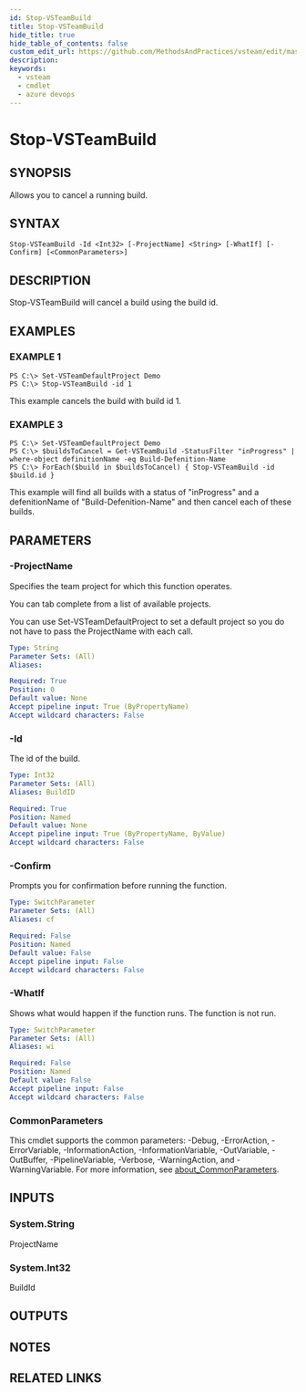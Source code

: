 ```yaml
---
id: Stop-VSTeamBuild
title: Stop-VSTeamBuild
hide_title: true
hide_table_of_contents: false
custom_edit_url: https://github.com/MethodsAndPractices/vsteam/edit/master/.docs/Stop-VSTeamBuild.md
description: 
keywords:
  - vsteam
  - cmdlet
  - azure devops
---
```


# Stop-VSTeamBuild

## SYNOPSIS
Allows you to cancel a running build.

## SYNTAX

```
Stop-VSTeamBuild -Id <Int32> [-ProjectName] <String> [-WhatIf] [-Confirm] [<CommonParameters>]
```

## DESCRIPTION
Stop-VSTeamBuild will cancel a build using the build id.

## EXAMPLES

### EXAMPLE 1
```
PS C:\> Set-VSTeamDefaultProject Demo
PS C:\> Stop-VSTeamBuild -id 1
```

This example cancels the build with build id 1.

### EXAMPLE 3
```
PS C:\> Set-VSTeamDefaultProject Demo
PS C:\> $buildsToCancel = Get-VSTeamBuild -StatusFilter "inProgress" | where-object definitionName -eq Build-Defenition-Name
PS C:\> ForEach($build in $buildsToCancel) { Stop-VSTeamBuild -id $build.id }
```

This example will find all builds with a status of "inProgress" and a defenitionName of "Build-Defenition-Name" and then cancel each of these builds.

## PARAMETERS

### -ProjectName
Specifies the team project for which this function operates.

You can tab complete from a list of available projects.

You can use Set-VSTeamDefaultProject to set a default project so you do not have to pass the ProjectName with each call.

```yaml
Type: String
Parameter Sets: (All)
Aliases:

Required: True
Position: 0
Default value: None
Accept pipeline input: True (ByPropertyName)
Accept wildcard characters: False
```

### -Id
The id of the build.

```yaml
Type: Int32
Parameter Sets: (All)
Aliases: BuildID

Required: True
Position: Named
Default value: None
Accept pipeline input: True (ByPropertyName, ByValue)
Accept wildcard characters: False
```

### -Confirm
Prompts you for confirmation before running the function.

```yaml
Type: SwitchParameter
Parameter Sets: (All)
Aliases: cf

Required: False
Position: Named
Default value: False
Accept pipeline input: False
Accept wildcard characters: False
```

### -WhatIf
Shows what would happen if the function runs.
The function is not run.

```yaml
Type: SwitchParameter
Parameter Sets: (All)
Aliases: wi

Required: False
Position: Named
Default value: False
Accept pipeline input: False
Accept wildcard characters: False
```

### CommonParameters
This cmdlet supports the common parameters: -Debug, -ErrorAction, -ErrorVariable, -InformationAction, -InformationVariable, -OutVariable, -OutBuffer, -PipelineVariable, -Verbose, -WarningAction, and -WarningVariable. For more information, see [about_CommonParameters](http://go.microsoft.com/fwlink/?LinkID=113216).

## INPUTS

### System.String
ProjectName

### System.Int32
BuildId

## OUTPUTS

## NOTES

## RELATED LINKS


